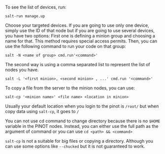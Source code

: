 To see the list of devices, run:

```salt-run manage.up```
 
Choose your targeted devices. If you are going to use only one device, simply use the ID of that node but if you are going to use several devices, you have two options: First one is defining a minion group and choosing a name for that. This method requires special access permits. Then, you can use the following command to run your code on that group:

```salt -N <name of group> cmd.run'<command>'``` 

The second way is using a comma separated list to represent the list of nodes you have.

```salt -L '<first minion>, <second minion> , ...' cmd.run '<command>'```

To copy a file from the server to the minion nodes, you can use:

```salt-cp '<minion name>' <file name> <location in minion>```
 
Usually your default location when you login to the pinot is ```/root/``` but when copy data using ```salt-cp```, it goes to ```/```

You can not use cd command to change directory because there is no ```$HOME``` variable in the PINOT nodes. Instead, you can either use the full path as the argument of command or you can use ```cd <path> && <command>```

```salt-cp``` is not a suitable for big files or copying a directory. Although you can use some options like ```--chucked``` but it is not guaranteed to work. 
